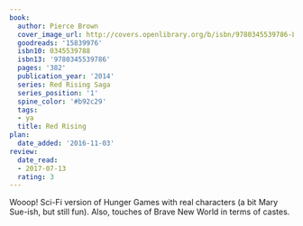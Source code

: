 ```yaml
---
book:
  author: Pierce Brown
  cover_image_url: http://covers.openlibrary.org/b/isbn/9780345539786-L.jpg
  goodreads: '15839976'
  isbn10: 0345539788
  isbn13: '9780345539786'
  pages: '382'
  publication_year: '2014'
  series: Red Rising Saga
  series_position: '1'
  spine_color: '#b92c29'
  tags:
  - ya
  title: Red Rising
plan:
  date_added: '2016-11-03'
review:
  date_read:
  - 2017-07-13
  rating: 3
---
```


Wooop! Sci-Fi version of Hunger Games with real characters (a bit Mary Sue-ish, but still fun). Also, touches of Brave New World in terms of castes.
